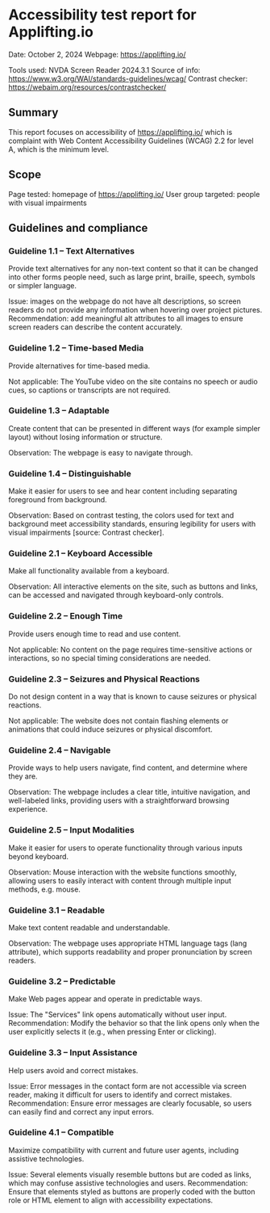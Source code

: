 # Accessibility test report for Applifting.io

Date: October 2, 2024
Webpage: https://applifting.io/

Tools used: NVDA Screen Reader 2024.3.1
Source of info: https://www.w3.org/WAI/standards-guidelines/wcag/
Contrast checker: https://webaim.org/resources/contrastchecker/

## Summary

This report focuses on accessibility of https://applifting.io/ which is complaint with Web Content Accessibility Guidelines (WCAG) 2.2 for level A, which is the minimum level.

## Scope

Page tested: homepage of https://applifting.io/ 
User group targeted: people with visual impairments

## Guidelines and compliance

### Guideline 1.1 – Text Alternatives
Provide text alternatives for any non-text content so that it can be changed into other forms people need, such as large print, braille, speech, symbols or simpler language.

Issue: images on the webpage do not have alt descriptions, so screen readers do not provide any information when hovering over project pictures.
Recommendation: add meaningful alt attributes to all images to ensure screen readers can describe the content accurately.

### Guideline 1.2 – Time-based Media

Provide alternatives for time-based media.

Not applicable: The YouTube video on the site contains no speech or audio cues, so captions or transcripts are not required.

### Guideline 1.3 – Adaptable

Create content that can be presented in different ways (for example simpler layout) without losing information or structure.

Observation: The webpage is easy to navigate through.

### Guideline 1.4 – Distinguishable

Make it easier for users to see and hear content including separating foreground from background.

Observation: Based on contrast testing, the colors used for text and background meet accessibility standards, ensuring legibility for users with visual impairments [source: Contrast checker].

### Guideline 2.1 – Keyboard Accessible

Make all functionality available from a keyboard.

Observation: All interactive elements on the site, such as buttons and links, can be accessed and navigated through keyboard-only controls.

### Guideline 2.2 – Enough Time

Provide users enough time to read and use content.

Not applicable: No content on the page requires time-sensitive actions or interactions, so no special timing considerations are needed.

### Guideline 2.3 – Seizures and Physical Reactions

Do not design content in a way that is known to cause seizures or physical reactions.

Not applicable: The website does not contain flashing elements or animations that could induce seizures or physical discomfort.

### Guideline 2.4 – Navigable

Provide ways to help users navigate, find content, and determine where they are.

Observation: The webpage includes a clear title, intuitive navigation, and well-labeled links, providing users with a straightforward browsing experience.

### Guideline 2.5 – Input Modalities

Make it easier for users to operate functionality through various inputs beyond keyboard.

Observation: Mouse interaction with the website functions smoothly, allowing users to easily interact with content through multiple input methods, e.g. mouse.

### Guideline 3.1 – Readable

Make text content readable and understandable.

Observation: The webpage uses appropriate HTML language tags (lang attribute), which supports readability and proper pronunciation by screen readers.

### Guideline 3.2 – Predictable

Make Web pages appear and operate in predictable ways.

Issue: The "Services" link opens automatically without user input.
Recommendation: Modify the behavior so that the link opens only when the user explicitly selects it (e.g., when pressing Enter or clicking).

### Guideline 3.3 – Input Assistance

Help users avoid and correct mistakes.

Issue: Error messages in the contact form are not accessible via screen reader, making it difficult for users to identify and correct mistakes.
Recommendation: Ensure error messages are clearly focusable, so users can easily find and correct any input errors.

### Guideline 4.1 – Compatible

Maximize compatibility with current and future user agents, including assistive technologies.

Issue: Several elements visually resemble buttons but are coded as links, which may confuse assistive technologies and users.
Recommendation: Ensure that elements styled as buttons are properly coded with the button role or HTML element to align with accessibility expectations.